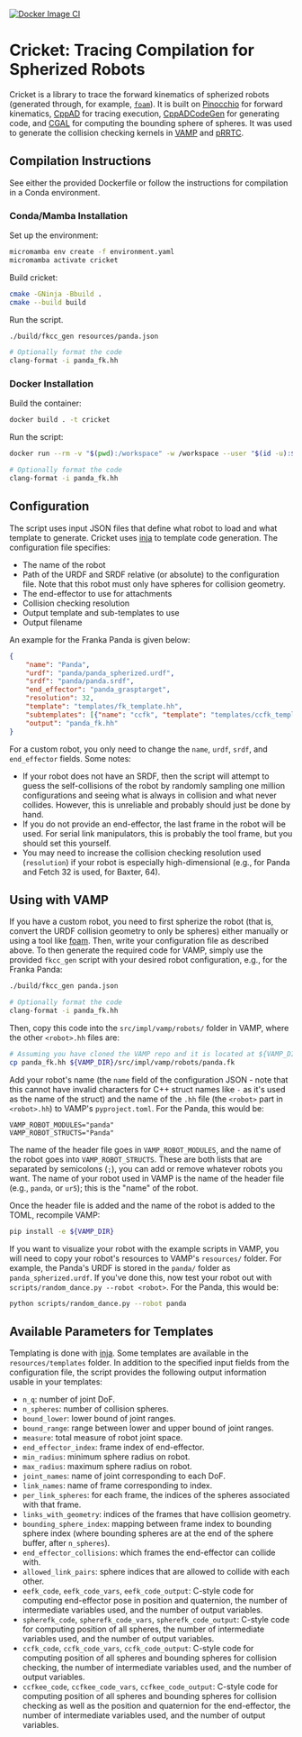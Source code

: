 [![Docker Image CI](https://github.com/CoMMALab/cricket/actions/workflows/docker-build.yml/badge.svg)](https://github.com/CoMMALab/cricket/actions/workflows/docker-build.yml)

# Cricket: Tracing Compilation for Spherized Robots

Cricket is a library to trace the forward kinematics of spherized robots (generated through, for example, [`foam`](github.com/CoMMALab/foam/)).
It is built on [Pinocchio](https://github.com/stack-of-tasks/pinocchio) for forward kinematics, [CppAD](https://github.com/coin-or/CppAD) for tracing execution, [CppADCodeGen](https://github.com/joaoleal/CppADCodeGen) for generating code, and [CGAL](https://www.cgal.org/) for computing the bounding sphere of spheres.
It was used to generate the collision checking kernels in [VAMP](https://github.com/kavrakiLab/vamp) and [pRRTC](https://github.com/CoMMALab/pRRTC).

## Compilation Instructions

See either the provided Dockerfile or follow the instructions for compilation in a Conda environment.

### Conda/Mamba Installation

Set up the environment:
```bash
micromamba env create -f environment.yaml
micromamba activate cricket
```

Build cricket:
```bash
cmake -GNinja -Bbuild .
cmake --build build
```

Run the script.
```bash
./build/fkcc_gen resources/panda.json

# Optionally format the code
clang-format -i panda_fk.hh
```

### Docker Installation

Build the container:
```bash
docker build . -t cricket
```

Run the script:
```bash
docker run --rm -v "$(pwd):/workspace" -w /workspace --user "$(id -u):$(id -g)" cricket:latest resources/panda.json

# Optionally format the code
clang-format -i panda_fk.hh
```

## Configuration

The script uses input JSON files that define what robot to load and what template to generate.
Cricket uses [inja](https://github.com/pantor/inja) to template code generation.
The configuration file specifies:
- The name of the robot
- Path of the URDF and SRDF relative (or absolute) to the configuration file. Note that this robot must only have spheres for collision geometry.
- The end-effector to use for attachments
- Collision checking resolution
- Output template and sub-templates to use
- Output filename

An example for the Franka Panda is given below:
```json
{
    "name": "Panda",
    "urdf": "panda/panda_spherized.urdf",
    "srdf": "panda/panda.srdf",
    "end_effector": "panda_grasptarget",
    "resolution": 32,
    "template": "templates/fk_template.hh",
    "subtemplates": [{"name": "ccfk", "template": "templates/ccfk_template.hh"}],
    "output": "panda_fk.hh"
}
```

For a custom robot, you only need to change the `name`, `urdf`, `srdf`, and `end_effector` fields.
Some notes:
- If your robot does not have an SRDF, then the script will attempt to guess the self-collisions of the robot by randomly sampling one million configurations and seeing what is always in collision and what never collides. However, this is unreliable and probably should just be done by hand.
- If you do not provide an end-effector, the last frame in the robot will be used. For serial link manipulators, this is probably the tool frame, but you should set this yourself.
- You may need to increase the collision checking resolution used (`resolution`) if your robot is especially high-dimensional (e.g., for Panda and Fetch 32 is used, for Baxter, 64).

## Using with VAMP

If you have a custom robot, you need to first spherize the robot (that is, convert the URDF collision geometry to only be spheres) either manually or using a tool like [foam](https://github.com/CoMMALab/foam/).
Then, write your configuration file as described above.
To then generate the required code for VAMP, simply use the provided `fkcc_gen` script with your desired robot configuration, e.g., for the Franka Panda:
```bash
./build/fkcc_gen panda.json

# Optionally format the code
clang-format -i panda_fk.hh
```

Then, copy this code into the `src/impl/vamp/robots/` folder in VAMP, where the other `<robot>.hh` files are:
```bash
# Assuming you have cloned the VAMP repo and it is located at ${VAMP_DIR}
cp panda_fk.hh ${VAMP_DIR}/src/impl/vamp/robots/panda.fk
```
Add your robot's name (the `name` field of the configuration JSON - note that this cannot have invalid characters for C++ struct names like `-` as it's used as the name of the struct) and the name of the `.hh` file (the `<robot>` part in `<robot>.hh`) to VAMP's `pyproject.toml`.
For the Panda, this would be:
```
VAMP_ROBOT_MODULES="panda"
VAMP_ROBOT_STRUCTS="Panda"
```
The name of the header file goes in `VAMP_ROBOT_MODULES`, and the name of the robot goes into `VAMP_ROBOT_STRUCTS`.
These are both lists that are separated by semicolons (`;`), you can add or remove whatever robots you want.
The name of your robot used in VAMP is the name of the header file (e.g., `panda`, or `ur5`); this is the "name" of the robot.

Once the header file is added and the name of the robot is added to the TOML, recompile VAMP:
```bash
pip install -e ${VAMP_DIR}
```

If you want to visualize your robot with the example scripts in VAMP, you will need to copy your robot's resources to VAMP's `resources/` folder.
For example, the Panda's URDF is stored in the `panda/` folder as `panda_spherized.urdf`.
If you've done this, now test your robot out with `scripts/random_dance.py --robot <robot>`.
For the Panda, this would be:
```bash
python scripts/random_dance.py --robot panda
```

## Available Parameters for Templates

Templating is done with [inja](https://github.com/pantor/inja).
Some templates are available in the `resources/templates` folder.
In addition to the specified input fields from the configuration file, the script provides the following output information usable in your templates:
- `n_q`: number of joint DoF.
- `n_spheres`: number of collision spheres.
- `bound_lower`: lower bound of joint ranges.
- `bound_range`: range between lower and upper bound of joint ranges.
- `measure`: total measure of robot joint space.
- `end_effector_index`: frame index of end-effector.
- `min_radius`: minimum sphere radius on robot.
- `max_radius`: maximum sphere radius on robot.
- `joint_names`: name of joint corresponding to each DoF.
- `link_names`: name of frame corresponding to index.
- `per_link_spheres`: for each frame, the indices of the spheres associated with that frame.
- `links_with_geometry`: indices of the frames that have collision geometry.
- `bounding_sphere_index`: mapping between frame index to bounding sphere index (where bounding spheres are at the end of the sphere buffer, after `n_spheres`).
- `end_effector_collisions`: which frames the end-effector can collide with.
- `allowed_link_pairs`: sphere indices that are allowed to collide with each other.
- `eefk_code`, `eefk_code_vars`, `eefk_code_output`: C-style code for computing end-effector pose in position and quaternion, the number of intermediate variables used, and the number of output variables.
- `spherefk_code`, `spherefk_code_vars`, `spherefk_code_output`: C-style code for computing position of all spheres, the number of intermediate variables used, and the number of output variables.
- `ccfk_code`, `ccfk_code_vars`, `ccfk_code_output`: C-style code for computing position of all spheres and bounding spheres for collision checking, the number of intermediate variables used, and the number of output variables.
- `ccfkee_code`, `ccfkee_code_vars`, `ccfkee_code_output`: C-style code for computing position of all spheres and bounding spheres for collision checking as well as the position and quaternion for the end-effector, the number of intermediate variables used, and the number of output variables.
